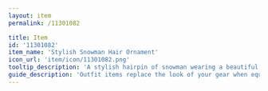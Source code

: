 ```yaml
---
layout: item
permalink: /11301082

title: Item
id: '11301082'
item_name: 'Stylish Snowman Hair Ornament'
icon_url: 'item/icon/11301082.png'
tooltip_description: 'A stylish hairpin of snowman wearing a beautiful scarf.'
guide_description: 'Outfit items replace the look of your gear when equipped.'
---
```

